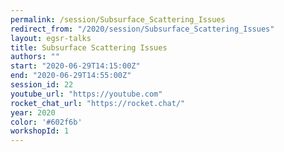 ```yaml
---
permalink: /session/Subsurface_Scattering_Issues
redirect_from: "/2020/session/Subsurface_Scattering_Issues"
layout: egsr-talks
title: Subsurface Scattering Issues
authors: ""
start: "2020-06-29T14:15:00Z"
end: "2020-06-29T14:55:00Z"
session_id: 22
youtube_url: "https://youtube.com"
rocket_chat_url: "https://rocket.chat/"
year: 2020
color: '#602f6b'
workshopId: 1
---
```

